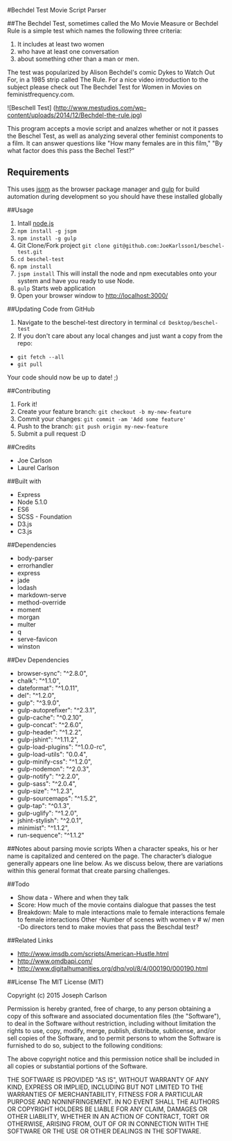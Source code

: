 #Bechdel Test Movie Script Parser

##The Bechdel Test, sometimes called the Mo Movie Measure or Bechdel Rule is a simple test which names the following three criteria:

1. It includes at least two women
2. who have at least one conversation
3. about something other than a man or men.

The test was popularized by Alison Bechdel's comic Dykes to Watch Out For, in a 1985 strip called The Rule. For a nice video introduction to the subject please check out The Bechdel Test for Women in Movies on feministfrequency.com.

![Beschell Test]
(http://www.mestudios.com/wp-content/uploads/2014/12/Bechdel-the-rule.jpg)

This program accepts a movie script and analzes whether or not it passes the Beschel Test, as well as analyzing several other feminist components to a film. It can answer questions like "How many females are in this film," "By what factor does this pass the Bechel Test?"

## Requirements
This uses [jspm](http://jspm.io/) as the browser package manager and [gulp](http://gulpjs.com/) for build automation during development so you should have these installed globally

##Usage
1. Intall [node.js](https://nodejs.org/en/)
2. ```npm install -g jspm```
3. ```npm install -g gulp```
4. Git Clone/Fork project
```git clone git@github.com:JoeKarlsson1/beschel-test.git```
5. ```cd beschel-test```
6. ```npm install```
7. ```jspm install```
This will install the node and npm executables onto your system and have you ready to use Node.
5. ```gulp```
Starts web application
6. Open your browser window to [http://localhost:3000/](http://localhost:3000/)

##Updating Code from GitHub
1. Navigate to the beschel-test directory in terminal ```cd Desktop/beschel-test```
2. If you don't care about any local changes and just want a copy from the repo:

- ```git fetch --all```
- ```git pull```

Your code should now be up to date! ;)

##Contributing
1. Fork it!
2. Create your feature branch: ```git checkout -b my-new-feature```
3. Commit your changes: ```git commit -am 'Add some feature'```
4. Push to the branch: ````git push origin my-new-feature````
5. Submit a pull request :D

##Credits
- Joe Carlson
- Laurel Carlson

##Built with
- Express
- Node 5.1.0
- ES6
- SCSS - Foundation
- D3.js
- C3.js

##Dependencies
- body-parser
- errorhandler
- express
- jade
- lodash
- markdown-serve
- method-override
- moment
- morgan
- multer
- q
- serve-favicon
- winston

##Dev Dependencies
- browser-sync": "^2.8.0",
- chalk": "^1.1.0",
- dateformat": "^1.0.11",
- del": "^1.2.0",
- gulp": "^3.9.0",
- gulp-autoprefixer": "^2.3.1",
- gulp-cache": "^0.2.10",
- gulp-concat": "^2.6.0",
- gulp-header": "^1.2.2",
- gulp-jshint": "^1.11.2",
- gulp-load-plugins": "^1.0.0-rc",
- gulp-load-utils": "0.0.4",
- gulp-minify-css": "^1.2.0",
- gulp-nodemon": "^2.0.3",
- gulp-notify": "^2.2.0",
- gulp-sass": "^2.0.4",
- gulp-size": "^1.2.3",
- gulp-sourcemaps": "^1.5.2",
- gulp-tap": "^0.1.3",
- gulp-uglify": "^1.2.0",
- jshint-stylish": "^2.0.1",
- minimist": "^1.1.2",
- run-sequence": "^1.1.2"

##Notes about parsing movie scripts
When a character speaks, his or her name is capitalized and centered on the page. The character’s dialogue generally appears one line below. As we discuss below, there are variations within this general format that create parsing challenges.

##Todo
- Show data - Where and when they talk
- Score: How much of the movie contains dialogue that passes the test
- Breakdown:
    Male to male interactions
    male to female interactions
    female to female interactions
    Other
-Number of scenes with women v # w/ men
-Do directors tend to make movies that pass the Beschdal test?

##Related Links
- http://www.imsdb.com/scripts/American-Hustle.html
- http://www.omdbapi.com/
- http://www.digitalhumanities.org/dhq/vol/8/4/000190/000190.html

##License
The MIT License (MIT)

Copyright (c) 2015 Joseph Carlson

Permission is hereby granted, free of charge, to any person obtaining a copy
of this software and associated documentation files (the "Software"), to deal
in the Software without restriction, including without limitation the rights
to use, copy, modify, merge, publish, distribute, sublicense, and/or sell
copies of the Software, and to permit persons to whom the Software is
furnished to do so, subject to the following conditions:

The above copyright notice and this permission notice shall be included in all
copies or substantial portions of the Software.

THE SOFTWARE IS PROVIDED "AS IS", WITHOUT WARRANTY OF ANY KIND, EXPRESS OR
IMPLIED, INCLUDING BUT NOT LIMITED TO THE WARRANTIES OF MERCHANTABILITY,
FITNESS FOR A PARTICULAR PURPOSE AND NONINFRINGEMENT. IN NO EVENT SHALL THE
AUTHORS OR COPYRIGHT HOLDERS BE LIABLE FOR ANY CLAIM, DAMAGES OR OTHER
LIABILITY, WHETHER IN AN ACTION OF CONTRACT, TORT OR OTHERWISE, ARISING FROM,
OUT OF OR IN CONNECTION WITH THE SOFTWARE OR THE USE OR OTHER DEALINGS IN THE
SOFTWARE.